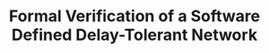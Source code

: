 ---
title: "Formal Verification of a Software Defined Delay-Tolerant Network"
authors: Jan-Paul Ramos-Dávila
type:
category: workshop
conf: NASA / IEEE
in: "IEEE Workshop on Optimizing Interplanetary Communication Through Network Autonomy"
year: 2024
month: August
dates: 26
---